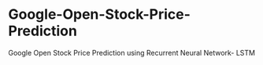# Google-Open-Stock-Price-Prediction
Google Open Stock Price Prediction using Recurrent Neural Network- LSTM
